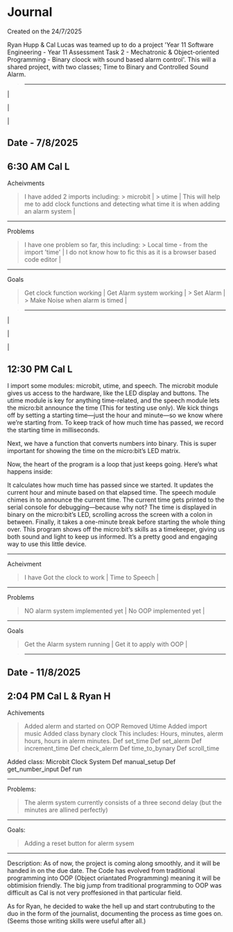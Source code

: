 
# Journal

Created on the 24/7/2025 

Ryan Hupp & Cal Lucas was teamed up to do a project 'Year 11 Software Engineering - Year 11 Assessment Task 2 - Mechatronic & Object-oriented Programming - Binary cloock with sound based alarm control'. This will a shared project, with two classes; Time to Binary and Controlled Sound Alarm.

>-------------------------------------------------------------
|

|

|

Date - 7/8/2025
-------
6:30 AM
Cal L
-------



Acheivments
> I have added 2 imports including:
    > microbit |
    > utime |
> This will help me to add clock functions and detecting what time it is when adding an alarm system |

-------------------------------------------------------------

Problems
> I have one problem so far, this including: 
    > Local time - from the import 'time' |
> I do not know how to fic this as it is a browser based code editor |

-------------------------------------------------------------

Goals
> Get clock function working |
> Get Alarm system working |
    > Set Alarm |
    > Make Noise when alarm is timed |

>-------------------------------------------------------------

|

|

|

12:30 PM
Cal L 
-------

I import some modules: microbit, utime, and speech. The microbit module gives us access to the hardware, like the LED display and buttons. The utime module is key for anything time-related, and the speech module lets the micro:bit announce the time (This for testing use only). We kick things off by setting a starting time—just the hour and minute—so we know where we’re starting from. To keep track of how much time has passed, we record the starting time in milliseconds.

Next, we have a function that converts numbers into binary. This is super important for showing the time on the micro:bit’s LED matrix.

Now, the heart of the program is a loop that just keeps going. Here’s what happens inside:

It calculates how much time has passed since we started.
It updates the current hour and minute based on that elapsed time.
The speech module chimes in to announce the current time.
The current time gets printed to the serial console for debugging—because why not?
The time is displayed in binary on the micro:bit’s LED, scrolling across the screen with a colon in between.
Finally, it takes a one-minute break before starting the whole thing over.
This program shows off the micro:bit’s skills as a timekeeper, giving us both sound and light to keep us informed. It’s a pretty good and engaging way to use this little device.

-------------------------------------------------------------

Acheivment 
>I have Got the clock to work |
> Time to Speech |

-------------------------------------------------------------

Problems
> NO alarm system implemented yet |
> No OOP implemented yet |

-------------------------------------------------------------
Goals
> Get the Alarm system running |
> Get it to apply with OOP |

>-------------------------------------------------------------
Date - 11/8/2025
-----
2:04 PM
Cal L & Ryan H
-----
Achivements
> Added alerm and started on OOP
> Removed Utime
> Added import music
> Added class bynary clock
    This includes: Hours, minutes, alerm hours, hours in alerm minutes.
    Def set_time
    Def set_alerm
    Def increment_time
    Def check_alerm
    Def time_to_bynary
    Def scroll_time

Added class: Microbit Clock System
    Def manual_setup
    Def get_number_input
    Def run

-------------------------------------------------------------

Problems:
> The alerm system currently consists of a three second delay (but the minutes are allined perfectly)

-------------------------------------------------------------

Goals:
> Adding a reset button for alerm sysem

-------------------------------------------------------------

Description:
As of now, the project is coming along smoothly, and it will be handed in on the due date. The Code has evolved from traditional programming into OOP (Object oriantated Programming) meaning it will be obtimision friendly.
The big jump from traditional programming to OOP was difficult as Cal is not very proffesioned in that particular field.

As for Ryan, he decided to wake the hell up and start contrubuting to the duo in the form of the journalist, documenting the process as time goes on. (Seems those writing skills were useful after all.)
